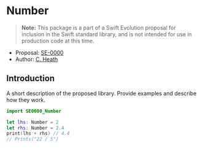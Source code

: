 # Number

> **Note:** This package is a part of a Swift Evolution proposal for
  inclusion in the Swift standard library, and is not intended for use in
  production code at this time.

* Proposal: [SE-0000](0000-number.md)
* Author: [C. Heath](https://github.com/hexleytheplatypus)


## Introduction

A short description of the proposed library. 
Provide examples and describe how they work.

```swift
import SE0000_Number

let lhs: Number = 2
let rhs: Number = 2.4
print(lhs + rhs) // 4.4
// Prints("22 / 5")
```

<!--Commented Out until apple/swift-se0000-number exists-->
<!--## Usage-->
<!---->
<!--To use this library in a Swift Package Manager project,-->
<!--add the following to your `Package.swift` file's dependencies:-->
<!---->
<!--```swift-->
<!--.package(-->
<!--    url: "https://github.com/apple/swift-evolution-staging.git",-->
<!--    .branch("SE0000_Number")),-->
<!--```-->
